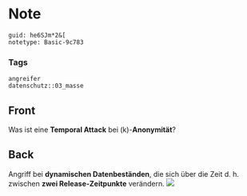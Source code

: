 # Note
```
guid: he6SJm*2&[
notetype: Basic-9c783
```

### Tags
```
angreifer
datenschutz::03_masse
```

## Front
Was ist eine <b>Temporal Attack</b> bei \(k\)-<b>Anonymität</b>?

## Back
Angriff bei <b>dynamischen Datenbeständen</b>, die sich über die
Zeit d. h. zwischen <b>zwei Release-Zeitpunkte</b> verändern.
<img src="paste-661ef0521ad312a003ee3654146589c6522b99c0.jpg">
